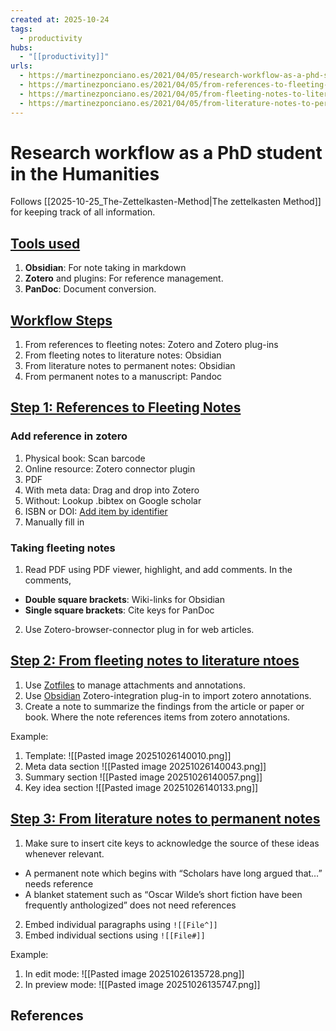 ```yaml
--- 
created at: 2025-10-24
tags:
  - productivity
hubs:
  - "[[productivity]]"
urls:
  - https://martinezponciano.es/2021/04/05/research-workflow-as-a-phd-student-in-the-humanities/
  - https://martinezponciano.es/2021/04/05/from-references-to-fleeting-notes-zotero-and-zotero-plug-ins/
  - https://martinezponciano.es/2021/04/05/from-fleeting-notes-to-literature-notes-obsidian/
  - https://martinezponciano.es/2021/04/05/from-literature-notes-to-permanent-notes-obsidian/
---
```


# Research workflow as a PhD student in the Humanities

Follows [[2025-10-25_The-Zettelkasten-Method|The zettelkasten Method]] for keeping track of all information.

## [Tools used][1]
1. **Obsidian**: For note taking in markdown
2. **Zotero** and plugins: For reference management.
3. **PanDoc**: Document conversion.

## [Workflow Steps][1]
1. From references to fleeting notes: Zotero and Zotero plug-ins
2. From fleeting notes to literature notes: Obsidian
3. From literature notes to permanent notes: Obsidian
4. From permanent notes to a manuscript: Pandoc

## [Step 1: References to Fleeting Notes][2]

### Add reference in zotero 
1. Physical book: Scan barcode
2. Online resource: Zotero connector plugin 
3. PDF
  1. With meta data: Drag and drop into Zotero 
  2. Without: Lookup .bibtex on Google scholar
4. ISBN or DOI: [Add item by identifier](https://www.zotero.org/support/adding_items_to_zotero)
5. Manually fill in

### Taking fleeting notes 
1. Read PDF using PDF viewer, highlight, and add comments. In the comments,
  * **Double square brackets**: Wiki-links for Obsidian 
  * **Single square brackets**: Cite keys for PanDoc
2. Use Zotero-browser-connector plug in for web articles.

## [Step 2: From fleeting notes to literature ntoes][3]

1. Use [Zotfiles](https://github.com/argenos/zotero-mdnotes) to manage attachments and annotations.
2. Use [Obsidian](https://obsidian.md/) Zotero-integration plug-in to import zotero annotations.
3. Create a note to summarize the findings from the article or paper or book. Where the note references items from zotero annotations.

Example:
1. Template:
   ![[Pasted image 20251026140010.png]]
2. Meta data section
   ![[Pasted image 20251026140043.png]]
3. Summary section
   ![[Pasted image 20251026140057.png]]
4. Key idea section
   ![[Pasted image 20251026140133.png]]

## [Step 3: From literature notes to permanent notes][4]

1. Make sure to insert cite keys to acknowledge the source of these ideas whenever relevant.
  * A permanent note which begins with “Scholars have long argued that…” needs reference
  * A blanket statement such as “Oscar Wilde’s short fiction have been frequently anthologized” does not need references
2. Embed individual paragraphs using `![[File^]]`
3. Embed individual sections using `![[File#]]`

Example:
1. In edit mode: 
  ![[Pasted image 20251026135728.png]]
2. In preview mode:
  ![[Pasted image 20251026135747.png]]


## References 
[1]: https://martinezponciano.es/2021/04/05/research-workflow-as-a-phd-student-in-the-humanities/
[2]: https://martinezponciano.es/2021/04/05/from-references-to-fleeting-notes-zotero-and-zotero-plug-ins/
[3]: https://martinezponciano.es/2021/04/05/from-fleeting-notes-to-literature-notes-obsidian/
[4]: https://martinezponciano.es/2021/04/05/from-literature-notes-to-permanent-notes-obsidian/
